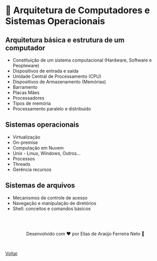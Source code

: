 # 🔧 Arquitetura de Computadores e Sistemas Operacionais

## Arquitetura básica e estrutura de um computador

- Constituição de um sistema computacional (Hardware, Software e Peopleware)
- Dispositivos de entrada e saída
- Unidade Central de Processamento (CPU)
- Dispositivos de Armazenamento (Memórias)
- Barramento
- Placas Mães
- Processadores
- Tipos de memória
- Processamento paralelo e distribuído

## Sistemas operacionais

- Virtualização
- On-premise
- Computaçâo em Nuvem
- Unix - Linux, Windows, Outros...
- Processos
- Threads
- Gerência recursos

## Sistemas de arquivos

- Mecanismos de controle de acesso
- Navegação e manipulação de diretórios
- Shell: conceitos e comandos básicos

<br>
<br>

<p align="center"> Desenvolvido com ❤ por Elias de Araújo Ferreira Neto 👋 <p>

<br>

<a href="../../README.md">Voltar</a>
